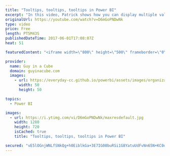 ```yaml
---
title: "Tooltips, tooltips, tooltips in Power BI"
excerpt: "In this video, Patrick shows how you can display multiple values within a tooltip for a visual. He walks through the DAX measure and also shows some pitfalls to look out for when it comes to filter context.  Go here for the sample DAX statement: https://guyinacube.com/2017/06/tooltips-tooltips-tooltips-power-bi/"
originalUrl: https://youtube.com/watch?v=D6mGoPNDwNk
type: video
price: Free
length: PT5M43S
publishedDateTime: 2017-06-01T17:08:07Z
heat: 51

featuredContent: "<iframe width=\"800\" height=\"500\" frameborder=\"0\" src=\"https://www.youtube.com/embed/D6mGoPNDwNk\" allow=\"accelerometer; autoplay; encrypted-media; gyroscope; picture-in-picture\" allowfullscreen></iframe>"

provider:
  name: Guy in a Cube
  domain: guyinacube.com
  images:
    - url: https://everyday-cc.github.io/powerbi/assets/images/organizations/guyinacube.com-50x50.jpg
      width: 50
      height: 50

topics:
  - Power BI

images:
  - url: https://i.ytimg.com/vi/D6mGoPNDwNk/maxresdefault.jpg
    width: 1280
    height: 720
    isCached: true
    title: "Tooltips, tooltips, tooltips in Power BI"

secured: "vE5lOGnjWNLfSNkQg+h0EiblkGa+3E7IG00buRSi1G8YatuUdFvNn65N+KC0dQsq3qX9RX3g4bN3i24lyjwIyhjncv1loVaqTGURY6FgXU+fBCZLI3CJBHeS+NP88rS9nORJamUL3aI3umrMgm2vm+3u9QM5wkQ5RnN7RPmpqKTTuWBPB6FqBw7I9puTo7kVVDAZcOVPMsIFSC5QvD1cSQeoSc1fMc7lDb2um7vyrAY+iA+sFUeCdu1VvJKs44M6Bcarj/aD6M0LHZLm2J9OpJlr+QWm2ATvAivY/If9bdNEWBDl2EZYk5e4KBYlNEY/pHfPC2TIkrZ4aRehU0JCaac8hClfjPiq5SeusJqMjbz22naf64fohlEM2jQDFShPFMiDTd4HkSRuFXQkWyMriKhTtEqkgJzNBvU1bCpnn/M=;iiPNlAkX3H6JpXxBPSu6+A=="
---
```


